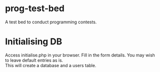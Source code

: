 prog-test-bed
=============

A test bed to conduct programming contests. 

Initialising DB
===============
Access initialise.php in your browser. Fill in the form details. You may wish to leave default entries as is. <br>
This will create a database and a users table.
